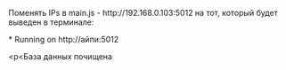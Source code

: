 <p>Поменять IPs в main.js - http://192.168.0.103:5012 на тот, который будет выведен в терминале:</p>

<p>* Running on http://айпи:5012</p>

<p<База данных почищена</p>
